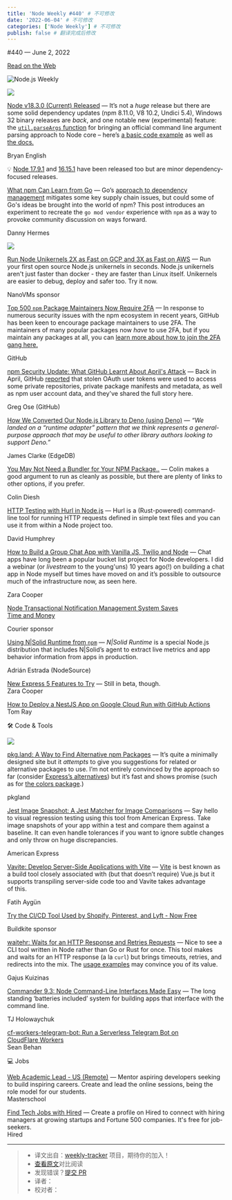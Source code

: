 ```yaml
---
title: 'Node Weekly #440' # 不可修改
date: '2022-06-04' # 不可修改
categories: ['Node Weekly'] # 不可修改
publish: false # 翻译完成后修改
---
```


<!--以上是预览信息，图片一张或限制百字左右，前者优先，全文请使用二级及以下标题-->
<!-- more -->

#​440 — June 2, 2022

[Read on the Web](https://nodeweekly.com/link/124304/web)

![Node.js Weekly](https://res.cloudinary.com/cpress/image/upload/v1653576619/lgfqinzbdqttwmhvljxb.png)

[![](https://res.cloudinary.com/cpress/image/upload/w_1280,e_sharpen:60/flga2w9sleoesaulvfb5.jpg)](https://nodeweekly.com/link/124310/web)

[Node v18.3.0 (Current) Released](https://nodeweekly.com/link/124310/web "nodejs.org") — It’s not a _huge_ release but there are some solid dependency updates (npm 8.11.0, V8 10.2, Undici 5.4), Windows 32 binary releases are _back_, and one notable new (experimental) feature: the [`util.parseArgs` function](https://nodeweekly.com/link/124311/web) for bringing an official command line argument parsing approach to Node core – here’s [a basic code example](https://nodeweekly.com/link/124312/web) as well as [the docs.](https://nodeweekly.com/link/124313/web)

Bryan English

💡 [Node 17.9.1](https://nodeweekly.com/link/124339/web) and [16.15.1](https://nodeweekly.com/link/124340/web) have been released too but are minor dependency-focused releases.

[What npm Can Learn from Go](https://nodeweekly.com/link/124314/web "engineering.hardfin.com") — Go’s [approach to dependency management](https://nodeweekly.com/link/124315/web) mitigates some key supply chain issues, but could some of Go's ideas be brought into the world of npm? This post introduces an experiment to recreate the `go mod vendor` experience with `npm` as a way to provoke community discussion on ways forward.

Danny Hermes

[![](https://copm.s3.amazonaws.com/8b9a1151.png)](https://nodeweekly.com/link/124305/web)

[Run Node Unikernels 2X as Fast on GCP and 3X as Fast on AWS](https://nodeweekly.com/link/124305/web) — Run your first open source Node.js unikernels in seconds. Node.js unikernels aren't just faster than docker - they are faster than Linux itself. Unikernels are easier to debug, deploy and safer too. Try it now.

NanoVMs sponsor

[Top 500 `npm` Package Maintainers Now Require 2FA](https://nodeweekly.com/link/124316/web "github.blog") — In response to numerous security issues with the npm ecosystem in recent years, GitHub has been keen to encourage package maintainers to use 2FA. The maintainers of many popular packages now _have_ to use 2FA, but if you maintain any packages at all, you can [learn more about how to join the 2FA gang here.](https://nodeweekly.com/link/124317/web)

GitHub

[npm Security Update: What GitHub Learnt About April's Attack](https://nodeweekly.com/link/124318/web "github.blog") — Back in April, GitHub [reported](https://nodeweekly.com/link/124319/web) that stolen OAuth user tokens were used to access some private repositories, private package manifests and metadata, as well as npm user account data, and they've shared the full story here.

Greg Ose (GitHub)

[How We Converted Our Node.js Library to Deno (using Deno)](https://nodeweekly.com/link/124320/web "www.edgedb.com") — _“We landed on a “runtime adapter” pattern that we think represents a general-purpose approach that may be useful to other library authors looking to support Deno.”_

James Clarke (EdgeDB)

[You May Not Need a Bundler for Your NPM Package..](https://nodeweekly.com/link/124321/web "cmdcolin.github.io") — Colin makes a good argument to run as cleanly as possible, but there are plenty of links to other options, if you prefer.

Colin Diesh

[HTTP Testing with Hurl in Node.js](https://nodeweekly.com/link/124322/web "blog.humphd.org") — Hurl is a (Rust-powered) command-line tool for running HTTP requests defined in simple text files and you can use it from within a Node project too.

David Humphrey

[How to Build a Group Chat App with Vanilla JS, Twilio and Node](https://nodeweekly.com/link/124323/web "www.smashingmagazine.com") — Chat apps have long been a popular bucket list project for Node developers. I did a webinar (or _livestream_ to the young'uns) 10 years ago(!) on building a chat app in Node myself but times have moved on and it’s possible to outsource much of the infrastructure now, as seen here.

Zara Cooper

[Node Transactional Notification Management System Saves Time and Money](https://nodeweekly.com/link/124306/web "www.courier.com")

Courier sponsor

[Using N|Solid Runtime from `npm`](https://nodeweekly.com/link/124324/web "nodesource.com") — _N|Solid Runtime_ is a special Node.js distribution that includes N|Solid’s agent to extract live metrics and app behavior information from apps in production.

Adrián Estrada (NodeSource)

[New Express 5 Features to Try](https://nodeweekly.com/link/124325/web) — Still in beta, though.  
Zara Cooper

[How to Deploy a NestJS App on Google Cloud Run with GitHub Actions](https://nodeweekly.com/link/124326/web)  
Tom Ray

🛠 Code & Tools

[![](https://res.cloudinary.com/cpress/image/upload/w_1280,e_sharpen:60/xugkkmipf8n2vzyfvolb.jpg)](https://nodeweekly.com/link/124327/web)

[pkg.land: A Way to Find Alternative npm Packages](https://nodeweekly.com/link/124327/web "pkg.land") — It’s quite a minimally designed site but it _attempts_ to give you suggestions for related or alternative packages to use. I’m not entirely convinced by the approach so far (consider [Express’s alternatives](https://nodeweekly.com/link/124328/web)) but it’s fast and shows promise (such as for [the colors package](https://nodeweekly.com/link/124329/web).)

pkgland

[Jest Image Snapshot: A Jest Matcher for Image Comparisons](https://nodeweekly.com/link/124330/web "github.com") — Say hello to visual regression testing using this tool from American Express. Take image snapshots of your app within a test and compare them against a baseline. It can even handle tolerances if you want to ignore subtle changes and only throw on huge discrepancies.

American Express

[Vavite: Develop Server-Side Applications with Vite](https://nodeweekly.com/link/124331/web "github.com") — [Vite](https://nodeweekly.com/link/124332/web) is best known as a build tool closely associated with (but that doesn’t require) Vue.js but it supports transpiling server-side code too and Vavite takes advantage of this.

Fatih Aygün

[Try the CI/CD Tool Used by Shopify, Pinterest, and Lyft - Now Free](https://nodeweekly.com/link/124307/web)

Buildkite sponsor

[waitehr: Waits for an HTTP Response and Retries Requests](https://nodeweekly.com/link/124333/web "github.com") — Nice to see a CLI tool written in Node rather than Go or Rust for once. This tool makes and waits for an HTTP response (a la `curl`) but brings timeouts, retries, and redirects into the mix. The [usage examples](https://nodeweekly.com/link/124334/web) may convince you of its value.

Gajus Kuizinas

[Commander 9.3: Node Command-Line Interfaces Made Easy](https://nodeweekly.com/link/124336/web "github.com") — The long standing ‘batteries included’ system for building apps that interface with the command line.

TJ Holowaychuk

[cf-workers-telegram-bot: Run a Serverless Telegram Bot on CloudFlare Workers](https://nodeweekly.com/link/124337/web)  
Sean Behan

💻 Jobs

[Web Academic Lead - US (Remote)](https://nodeweekly.com/link/124308/web) — Mentor aspiring developers seeking to build inspiring careers. Create and lead the online sessions, being the role model for our students.  
Masterschool

[Find Tech Jobs with Hired](https://nodeweekly.com/link/124309/web) — Create a profile on Hired to connect with hiring managers at growing startups and Fortune 500 companies. It's free for job-seekers.  
Hired

---
> * 译文出自：[weekly-tracker](https://github.com/FEDarling/weekly-tracker) 项目，期待你的加入！
> * [查看原文](https://nodeweekly.com/issues/440)对比阅读
> * 发现错误？[提交 PR](https://github.com/FEDarling/weekly-tracker/blob/main/weeklys/node_weekly/440)
> * 译者：
> * 校对者：
